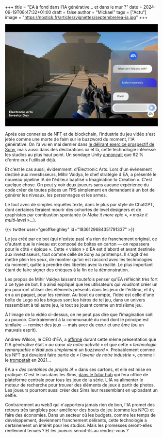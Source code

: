 +++
title = "EA à fond dans l'IA générative… et dans le mur ?"
date = 2024-09-19T08:47:32+01:00
draft = false
author = "Mickael"
tags = ["Actu"]
image = "https://nostick.fr/articles/vignettes/septembre/ea-ia.jpg"
+++

![EA](ea-ia.jpg "Make it more epic !")

Après ces conneries de NFT et de blockchain, l'industrie du jeu vidéo s'est jetée comme une morte de faim sur le buzzword du moment, l'IA générative. On l'a vu en mai dernier dans [le délirant exercice prospectif de Sony](https://nostick.fr/articles/2024/mai/2405-sony-se-touche-la-nouille/), mais aussi dans des déclarations ici et là, cette technologie intéresse les studios au plus haut point. Un sondage Unity [annonçait](https://unity.com/fr/resources/gaming-report) que 62 % d'entre eux l'utilisait déjà.

Et c'est le cas aussi, évidemment, d'Electronic Arts. Lors d'un événement destiné aux investisseurs, Mihir Vaidya, le chef stratégie d'EA, a présenté le nouveau pipeline IA de l'éditeur baptisé « Imagination to Creation ». C'est quelque chose. On peut y voir deux joueurs sans aucune expérience du code créer de toutes pièces un FPS simplement en demandant à un bot de générer les niveaux, les personnages et les armes. 

Le tout avec de simples requêtes texte, dans le plus pur style de ChatGPT, dont certaines feraient mourir des cohortes de level designers et de graphistes par combustion spontanée (« *Make it more epic* », « *make it multi-level* »…).

{{< twitter user="geoffkeighley" id="1836129684351791337" >}}

Le jeu créé par ce bot (qui n'existe pas) n'a rien de franchement original, ce d'autant que le niveau est composé de boîtes en carton — on repassera pour le côté « épique ». Cette « vision » d'EA est d'abord et avant destinée aux investisseurs, tout comme celle de Sony au printemps. Il s'agit d'en mettre plein les yeux, de montrer qu'on est raccord avec les technologies du moment, quitte à prendre des libertés avec la réalité. Le plus important étant de faire signer des chèques à la fin de la démonstration.

Les propos de Mihir Vaidya laissent toutefois penser qu'EA réfléchit très fort à ce type de bot. Il a ainsi expliqué que les utilisateurs qui voudront créer un jeu pourront utiliser des éléments présents dans les jeux de l'éditeur, et il y en a un paquet, pour les remixer. Au bout du compte, l'idée est celle d'une boîte de Lego où les briques sont les héros de tel jeu, dans un univers ressemblant à tel autre jeu, le tout se jouant comme un troisième jeu.

À l'image de la vidéo ci-dessus, on ne peut pas dire que l'imagination soit au pouvoir. Contrairement à la communauté du mod dont le principe est similaire — remixer des jeux — mais avec du cœur et une âme (ou un mauvais esprit). 

Andrew Wilson, le CEO d'EA, a [affirmé](https://www.eurogamer.net/ai-is-the-very-core-of-our-business-says-ea-ceo) durant cette même présentation que l'IA générative était « *au cœur de notre activité* » et que cette « *technologie remarquable n'était pas simplement un buzzword* ». Probablement comme les NFT qui devaient faire partie de « *l'avenir de notre industrie* », comme il le [trompetait](https://www.beyondgames.biz/17114/ea-nft-and-blockchain-games-are-part-of-future-of-our-industry) en 2021… 

EA a « *des centaines de projets IA* » dans ses cartons, et elle est mise en pratique. C'est le cas dans les Sims, [dans le futur hub](https://nostick.fr/articles/2024/septembre/1809-il-ny-aura-pas-de-sims-5/) qui fera office de plateforme centrale pour tous les jeux de la série. L'IA va alimenter le moteur de recherche pour trouver des éléments de jeux à partir de photos. Les joueurs pourront aussi créer des Sims leur ressemblant en uploadant un selfie.

Contrairement au web3 qui n'apportera jamais rien de bon, l'IA promet des retours très tangibles pour améliorer des bouts de jeu ([comme les NPC](https://nostick.fr/articles/2024/avril/0104-comment-la-generative-veut-revolutionner-notre-rapport-aux-pnj/)) et faire des économies. Dans un secteur où les budgets, comme les temps de développement, deviennent franchement délirants, cette technologie a certainement un intérêt pour les studios. Mais les promesses seront-elles réellement tenues ? Et les joueurs seront-ils au rendez-vous ?